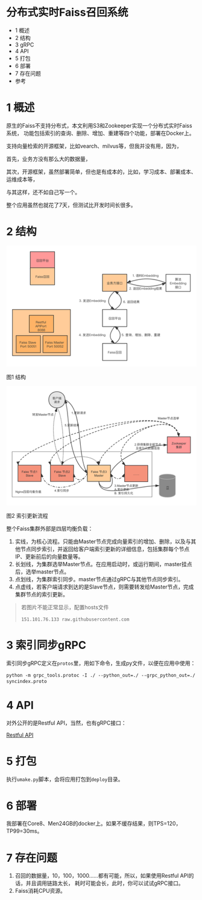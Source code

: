 # 分布式实时Faiss召回系统
- 1 概述
- 2 结构
- 3 gRPC
- 4 API
- 5 打包
- 6 部署
- 7 存在问题
- 参考

# 1 概述
原生的Faiss不支持分布式，本文利用S3和Zookeeper实现一个分布式实时Faiss系统，
功能包括索引的查询、删除、增加、重建等四个功能，部署在Docker上。

支持向量检索的开源框架，比如vearch、milvus等，但我并没有用，因为，

首先，业务方没有那么大的数据量，

其次，开源框架，虽然部署简单，但也是有成本的，比如，学习成本、部署成本、运维成本等，

与其这样，还不如自己写一个。

整个应用虽然也就花了7天，但测试比开发时间长很多。

# 2 结构

![结构](doc/image/flow.png?raw=true)

图1 结构

![更新流程](doc/image/arc.png?raw=true)

图2 索引更新流程

整个Faiss集群外部是四层均衡负载：

1. 实线，为核心流程。只能由Master节点完成向量索引的增加、删除，以及与其他节点同步索引，并返回给客户端索引更新的详细信息，包括集群每个节点IP、更新前后的向量数量等。
2. 长划线，为集群选举Master节点。在应用启动时，或运行期间，master挂点后，选举master节点。
3. 点划线，为集群索引同步。master节点通过gRPC与其他节点同步索引。
4. 点虚线，若客户端请求到达的是Slave节点，则需要转发给Master节点，完成集群节点的索引更新。 

> 若图片不能正常显示，配置hosts文件
>
> ```shell script
> 151.101.76.133 raw.githubusercontent.com
> ``` 

# 3 索引同步gRPC
索引同步gRPC定义在`protos`里，用如下命令，生成py文件，以便在应用中使用：
```shell script
python -m grpc_tools.protoc -I ./ --python_out=./ --grpc_python_out=./ syncindex.proto
```

# 4 API
对外公开的是Restful API，当然，也有gRPC接口：

[Restful API](doc/Restful%20API.md)

# 5 打包
执行`umake.py`脚本，会将应用打包到`deploy`目录。

# 6 部署
我部署在Core8、Men24GB的docker上。如果不缓存结果，则TPS=120，TP99=30ms。

# 7 存在问题
1. 召回的数据量，10，100，1000……都有可能，所以，如果使用Restful API的话，并且调用链路太长，
耗时可能会长，此时，你可以试试gRPC接口。
2. Faiss消耗CPU资源。
